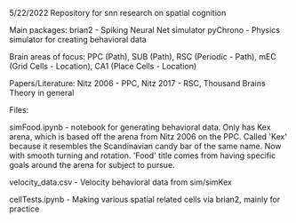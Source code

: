 5/22/2022
Repository for snn research on spatial cognition

Main packages:
brian2 - Spiking Neural Net simulator
pyChrono - Physics simulator for creating behavioral data

Brain areas of focus:
PPC (Path),
SUB (Path),
RSC (Periodic - Path),
mEC (Grid Cells - Location),
CA1 (Place Cells - Location)

Papers/Literature:
Nitz 2006 - PPC,
Nitz 2017 - RSC,
Thousand Brains Theory in general

Files:

simFood.ipynb - notebook for generating behavioral data. Only has Kex arena, which is based off the arena from Nitz 2006 on the PPC. Called 'Kex' because it resembles the Scandinavian candy bar of the same name. Now with smooth turning and rotation. 'Food' title comes from having specific goals around the arena for subject to pursue.

velocity_data.csv - Velocity behavioral data from sim/simKex

cellTests.ipynb - Making various spatial related cells via brian2, mainly for practice
